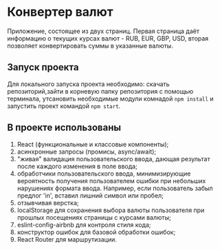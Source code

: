 # Конвертер валют

Приложение, состоящее из двух страниц. Первая страница даёт информацию о текущих курсах валют - RUB, EUR, GBP, USD, вторая позволяет конвертировать суммы в указанные валюты.

## Запуск проекта

Для локального запуска проекта необходимо: скачать репозиторий,зайти в корневую папку репозитория с помощью терминала, утсановить необходимые модули комнадой `npm install` и запустить проект командой `npm start`. 

## В проекте использованы

1. React (функциональные и классовые компоненты);
2. асинхронные запросы (промисы, async/await);
3. "живая" валидация пользовательского ввода, дающая результат после каждого изменения в поле ввода;
4. обработчики пользовательского ввода, минимизирующие вероятность получения пользователем ошибки при небольших нарушениях формата ввода. Например, если пользователь забыл предлог 'in', вставил лишний символ или пробел;
5. отзывчивая верстка;
6. localStorage для сохранения выбора валюты пользователя при прошлых посещениях страницы с курсами валюты;
7. eslint-config-airbnb для контроля стиля кода;
8. конструктор ошибок для базовой обработки ошибок;
9. React Router для маршрутизации. 

